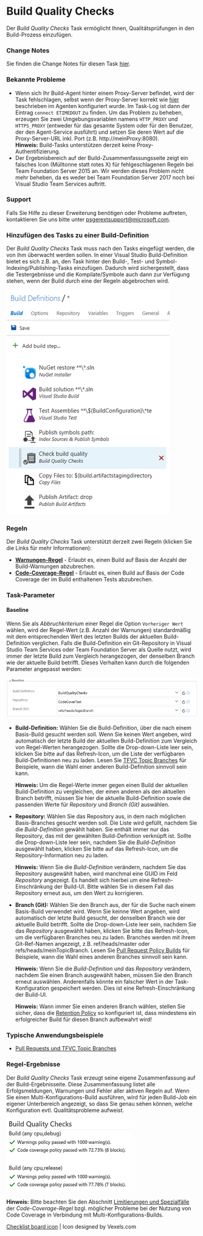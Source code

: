 # Build Quality Checks
Der *Build Quality Checks* Task ermöglicht Ihnen, Qualitätsprüfungen in den Build-Prozess einzufügen.

### Change Notes
Sie finden die Change Notes für diesen Task [hier](https://github.com/almtcger/VstsExtensions/blob/master/BuildQualityChecks/de-DE/changeNotes.md).

### Bekannte Probleme
- Wenn sich Ihr Build-Agent hinter einem Proxy-Server befindet, wird der Task fehlschlagen, selbst wenn der Proxy-Server korrekt
  wie [hier](https://github.com/Microsoft/vsts-agent/blob/master/docs/start/proxyconfig.md) beschrieben im Agenten konfiguriert wurde.
  Im Task-Log ist dann der Eintrag `connect ETIMEDOUT` zu finden. Um das Problem zu beheben, erzeugen Sie zwei Umgebungsvariablen namens
  `HTTP_PROXY` und `HTTPS_PROXY` (entweder für das gesamte System oder für den Benutzer, der den Agent-Service ausführt) und setzen Sie
  deren Wert auf die Proxy-Server-URL inkl. Port (z.B. http://meinProxy:8080).  
  **Hinweis:** Build-Tasks unterstützen derzeit keine Proxy-Authentifizierung.
- Der Ergebnisbereich auf der Build-Zusammenfassungsseite zeigt ein falsches Icon (Mülltonne statt rotes X) für fehlgeschlagenen Regeln bei
  Team Foundation Server 2015 an. Wir werden dieses Problem nicht mehr beheben, da es weder bei Team Foundation Server 2017 noch bei Visual
  Studio Team Services auftritt.

### Support
Falls Sie Hilfe zu dieser Erweiterung benötigen oder Probleme auftreten, kontaktieren Sie uns bitte unter <a href='&#109;&#97;&#105;&#108;&#116;&#111;&#58;&#112;&#115;&#103;&#101;&#114;&#101;&#120;&#116;&#115;&#117;&#112;&#112;&#111;&#114;&#116;&#64;&#109;&#105;&#99;&#114;&#111;&#115;&#111;&#102;&#116;&#46;&#99;&#111;&#109;'>&#112;&#115;&#103;&#101;&#114;&#101;&#120;&#116;&#115;&#117;&#112;&#112;&#111;&#114;&#116;&#64;&#109;&#105;&#99;&#114;&#111;&#115;&#111;&#102;&#116;&#46;&#99;&#111;&#109;</a>.

### Hinzufügen des Tasks zu einer Build-Definition
Der *Build Quality Checks* Task muss nach den Tasks eingefügt werden, die von ihm überwacht werden sollen. In einer Visual Studio
Build-Definition bietet es sich z.B. an, den Task hinter den Build-, Test- und Symbol-Indexing/Publishing-Tasks einzufügen.
Dadurch wird sichergestellt, dass die Testergebnisse und die Kompilate/Symbole auch dann zur Verfügung stehen, wenn der Build
durch eine der Regeln abgebrochen wird. 

![Task-Einbindung](../assets/AddTask.png "Empfohlene Einbindung des Build Quality Checks Tasks")

### Regeln
Der *Build Quality Checks* Task unterstützt derzeit zwei Regeln (klicken Sie die Links für mehr Informationen):

- **[Warnungen-Regel](https://github.com/almtcger/VstsExtensions/blob/master/BuildQualityChecks/de-DE/WarningsPolicy.md)** - Erlaubt
  es, einen Build auf Basis der Anzahl der Build-Warnungen abzubrechen.
- **[Code-Coverage-Regel](https://github.com/almtcger/VstsExtensions/blob/master/BuildQualityChecks/de-DE/CodeCoveragePolicy.md)** -
  Erlaubt es, einen Build auf Basis der Code Coverage der im Build enthaltenen Tests abzubrechen.

### Task-Parameter

#### Baseline
Wenn Sie als *Abbruchkriterium* einer Regel die Option `Vorheriger Wert` wählen, wird der Regel-Wert (z.B. Anzahl der Warnungen)
standardmäßig mit dem entsprechenden Wert des letzten Builds der aktuellen Build-Definition verglichen. Falls die Build-Definition
ein Git-Repository in Visual Studio Team Services oder Team Foundation Server als Quelle nutzt, wird immer der letzte Build zum Vergleich
herangezogen, der denselben Branch wie der aktuelle Build betrifft. Dieses Verhalten kann durch die folgenden Parameter angepasst werden:

![Baseline-Parameter](../assets/Baseline.png "Festlegung von Baseline-Build-Definition und -Branch")

- **Build-Definition:** Wählen Sie die Build-Definition, über die nach einem Basis-Build gesucht werden soll. Wenn Sie keinen Wert
  angeben, wird automatisch der letzte Build der aktuellen Build-Definition zum Vergleich von Regel-Werten herangezogen. Sollte die
  Drop-down-Liste leer sein, klicken Sie bitte auf das Refresh-Icon, um die Liste der verfügbaren Build-Definitionen neu zu laden.
  Lesen Sie [TFVC Topic Branches](https://github.com/almtcger/VstsExtensions/blob/master/BuildQualityChecks/de-DE/PullRequests.md#tfvc-topic-branches)
  für Beispiele, wann die Wahl einer anderen Build-Definition sinnvoll sein kann.

  **Hinweis:** Um die Regel-Werte immer gegen einen Build der aktuellen Build-Definition zu vergleichen, der einen anderen als den
  aktuellen Branch betrifft, müssen Sie hier die aktuelle Build-Definition sowie die passenden Werte für *Repository* und *Branch (Git)*
  auswählen.

- **Repository:** Wählen Sie das Repository aus, in dem nach möglichen Basis-Branches gesucht werden soll. Die Liste wird gefüllt, nachdem
  Sie die *Build-Definition* gewählt haben. Sie enthält immer nur das Repository, das mit der gewählten Build-Definition verknüpft ist.
  Sollte die Drop-down-Liste leer sein, nachdem Sie die *Build-Definition* ausgewählt haben, klicken Sie bitte auf das Refresh-Icon, um die
  Repository-Information neu zu laden.

  **Hinweis:** Wenn Sie die *Build-Definition* verändern, nachdem Sie das Repository ausgewählt haben, wird manchmal eine GUID im Feld
  *Repository* angezeigt. Es handelt sich hierbei um eine Refresh-Einschränkung der Build-UI. Bitte wählen Sie in diesem Fall das Repository
  erneut aus, um den Wert zu korrigieren.

- **Branch (Git):** Wählen Sie den Branch aus, der für die Suche nach einem Basis-Build verwendet wird. Wenn Sie keinne Wert angeben, wird
  automatisch der letzte Build gesucht, der denselben Branch wie der aktuelle Build betrifft. Sollte die Drop-down-Liste leer sein, nachdem
  Sie das *Repository* ausgewählt haben, klicken Sie bitte das Refresh-Icon, um die verfügbaren Branches neu zu laden. Branches werden mit
  ihrem Git-Ref-Namen angezeigt, z.B. ref/heads/master oder refs/heads/meinTopicBranch. Lesen Sie
  [Pull Request Policy Builds](https://github.com/almtcger/VstsExtensions/blob/master/BuildQualityChecks/de-DE/PullRequests.md#pull-request-policy-builds)
  für Beispiele, wann die Wahl eines anderen Branches sinnvoll sein kann.

  **Hinweis:** Wenn Sie die *Build-Definition* und das *Repository* verändern, nachdem Sie einen Branch ausgewählt haben, müssen Sie den Branch
  erneut auswählen. Anderenfalls könnte ein falscher Wert in der Task-Konfiguration gespeichert werden. Dies ist eine Refresh-Einschränkung der
  Build-UI.

  **Hinweis:** Wann immer Sie einen anderen Branch wählen, stellen Sie sicher, dass die [Retention Policy](https://www.visualstudio.com/de-de/docs/build/concepts/policies/retention)
  so konfiguriert ist, dass mindestens ein erfolgreicher Build für diesen Branch aufbewahrt wird!

### Typische Anwendungsbeispiele

- [Pull Requests und TFVC Topic Branches](https://github.com/almtcger/VstsExtensions/blob/master/BuildQualityChecks/de-DE/PullRequests.md)

### Regel-Ergebnisse
Der *Build Quality Checks* Task erzeugt seine eigene Zusammenfassung auf der Build-Ergebnisseite. Diese Zusammenfassung listet
alle Erfolgsmeldungen, Warnungen und Fehler aller aktiven Regeln auf. Wenn Sie einen Multi-Konfigurations-Build ausführen, wird
für jeden Build-Job ein eigener Unterbereich angezeigt, so dass Sie genau sehen können, welche Konfiguration evtl. Qualitätsprobleme
aufweist.

![Policy Result](../assets/PolicyResult.png "Zusammenfassung der Ergebnisse des Build Quality Checks Tasks")

**Hinweis:** Bitte beachten Sie den Abschnitt [Limitierungen und Spezialfälle](https://github.com/almtcger/VstsExtensions/blob/master/BuildQualityChecks/de-DE/CodeCoveragePolicy.md)
der *Code-Coverage-Regel* bzgl. möglicher Probleme bei der Nutzung von Code Coverage in Verbindung mit Multi-Konfigurations-Builds.

[Checklist board icon](https://www.vexels.com/vectors/png-svg/129767/checklist-board-icon) | Icon designed by Vexels.com
